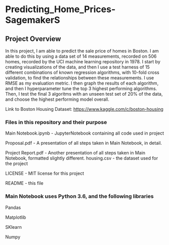# Predicting_Home_Prices-SagemakerS
## Project Overview
In this project, I am able to predict the sale price of homes in Boston. 
I am able to do this by using a data set of 14 measurements, recorded on 506 homes, recorded by the UCI machine learning repository in 1978.
I start by creating visualizations of the data, and then I use a test harness of 15 different combinations of known regression algorithms, with 10-fold cross validation, to find the relationships between these measurements.  I use RMSE as my evaluation metric. I then graph the results of each algorithm, and then I hyperparameter tune the top 3 highest performing algorithms. Then, I test the final 3 algoritms with an unseen test set of 20% of the data, and choose the highest performing model overall.

Link to Boston Housing Dataset:
https://www.kaggle.com/c/boston-housing


### Files in this repository and their purpose
Main Notebook.ipynb - JupyterNotebook containing all code used in project

   Proposal.pdf - A presentation of all steps taken in Main Notebook, in detail.

   Project Report.pdf - Another presentation of all steps taken in Main Notebook, formatted slightly different.
   housing.csv - the dataset used for the project

   LICENSE - MIT license for this project

   README - this file


### Main Notebook uses Python 3.6, and the following libraries
   Pandas

   Matplotlib

   SKlearn

   Numpy
